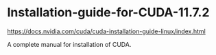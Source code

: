 # Installation-guide-for-CUDA-11.7.2

https://docs.nvidia.com/cuda/cuda-installation-guide-linux/index.html

A complete manual for installation of CUDA.
